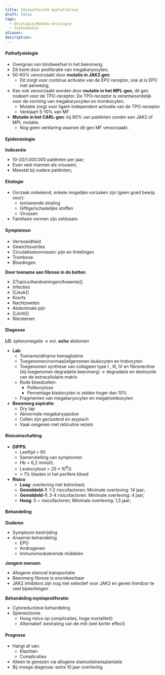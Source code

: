 ```yaml
---
title: Idiopathische myelofibrose
draft: false
tags:
  - Oncologie/Hemato-oncologie
  - Ziektebeeld
aliases: 
description: 
---
```




#### Pathofysiologie
- Overgroei van bindweefsel in het beenmerg;
- Dit komt door proliferatie van megakaryocyten;
- 50-60% veroorzaakt door **mutatie in JAK2 gen**:
	- Dit zorgt voor continue activatie van de EPO receptor, ook al is EPO niet aanwezig;
- Kan ook veroorzaakt worden door **mutatie in het MPL-gen**, dit gen codeert voor de TPO-receptor. De TPO-receptor is verantwoordelijk voor de vorming van megakaryocyten en trombocyten. 
	- Mutatie zorgt voor ligant-independent activatie van de TPO-receptor
	- Verklaart 5-10% van MF
- **Mutatie in het CARL-gen**: bij 80% van patiënten zonder een JAK2 of MPL mutatie. 
	- Nog geen verklaring waarom dit gen MF veroorzaakt.

#### Epidemiologie
**Indicentie**
- 10-20/1.000.000 patiënten per jaar;
- Even veel mannen als vrouwen;
- Meestal bij oudere patiënten;

#### Etiologie
- Oorzaak onbekend, enkele mogelijke oorzaken zijn (geen goed bewijs voor): 
	- Ioniserende straling
	- Giftige/schadelijke stoffen
	- Virussen
- Familiaire vormen zijn zeldzaam
#### Symptomen
- Vermoeidheid
- Gewichtsverlies
- Circulatiestoornissen: pijn en tintelingen
- Trombose
- Bloedingen

**Door toename aan fibrose in de botten**
- [[Topics/Aandoeningen/Anaemie]]
- Infecties
- [[Jeuk]]
- Koorts
- Nachtzweten
- Abdominale pijn
- [[Jicht]] 
- Nierstenen

#### Diagnose
**LO**: splenomegalie → evt. **echo** abdomen
- **Lab**:
	- Toename/afname hemaglobine
	- Toegenomen/normaal/afgenomen leukocyten en trobocyten
	- Toegenomen synthese van collageen type I , III, IV en fibronectine (bij toegenomen degradatie beenmerg) → degradatie en destructie van de extracellulaire matrix
	- Rode bloedcellen:
		- Polikocytose
		- Percentage blastocyten is zelden hoger dan 10%
	- Fragmenten van megakaryocyten en megatrombocyten
- **Beenmerg aspiratie**:
	- Dry tap 
	- Abnormale megakaryopoëse
	- Cellen zijn geclusterd en atypisch
	- Vaak omgeven met reticuline vezels

#### Risicoinschatting
- **DIPPS**:
	- Leeftijd > 65
	- Samenstelling van symptomen
	- Hb < 6,2 mmol/L
	- Leukocytose > $25 \times 10^9/L$ 
	- \> 1% blasten in het perifere bloed
- **Risico**
	- **Laag**: overleving niet beïnvloed;
	- **Gemiddeld-1**: 1-2 risicofactoren; Minimale overleving: 14 jaar;
	- **Gemiddeld-1**: 3-4 risicofactoren: Minimale overleving: 4 jaar;
	- **Hoog**: 5 + risicofactoren; Minimale overleving: 1,5 jaar;

#### Behandeling
**Ouderen**
- Symptoom bestrijding
- Anaemie behandeling
	- EPO 
	- Androgenen
	- Immunomodulerende middelen 

**Jongere mensen**
- Allogene stamcel transportatie
- Beenmerg fibrose is onomkeerbaar
- JAK2 inhibitors zijn nog niet selectief voor JAK2 en geven hierdoor te veel bijwerkingen

**Behandeling myeloproliferatie**
- Cytoreductieve behandeling
- Splenectomie 
	- Hoog risico op complicaties, hoge mortaliteit)
	- Alternatief: bestraling van de milt (wel korter effect)

#### Prognose
- Hangt af van:
	- Klachten
	- Complicaties
- Alleen te genezen via allogene stamcelstransplantatie
- Bij vroege diagnose: extra 10 jaar overleving